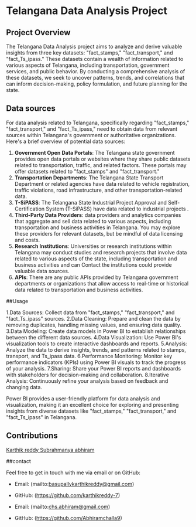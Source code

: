 # Telangana Data Analysis Project

## Project Overview
The Telangana Data Analysis project aims to analyze and derive valuable insights from three key datasets: "fact_stamps," "fact_transport," and "fact_Ts_ipass." These datasets contain a wealth of information related to various aspects of Telangana, including transportation, government services, and public behavior. By conducting a comprehensive analysis of these datasets, we seek to uncover patterns, trends, and correlations that can inform decision-making, policy formulation, and future planning for the state.

## Data sources
For data analysis related to Telangana, specifically regarding "fact_stamps," "fact_transport," and "fact_Ts_ipass,"  need to obtain data from relevant sources within Telangana's government or authoritative organizations. Here's a brief overview of potential data sources:

1. **Government Open Data Portals**: The Telangana state government provides open data portals or websites where they share public datasets related to transportation, traffic, and related factors. These portals may offer datasets related to "fact_stamps" and "fact_transport."
2. **Transportation Departments**: The Telangana State Transport Department or related agencies have data related to vehicle registration, traffic violations, road infrastructure, and other transportation-related data.
3. **T-SiPASS**: The Telangana State Industrial Project Approval and Self-Certification System (T-SiPASS)  have data related to industrial projects .
4. **Third-Party Data Providers**: data providers and analytics companies that aggregate and sell data related to various aspects, including transportation and business activities in Telangana. You may explore these providers for relevant datasets, but be mindful of data licensing and costs.
5. **Research Institutions**: Universities or research institutions within Telangana may conduct studies and research projects that involve data related to various aspects of the state, including transportation and business activities and can Contact the institutions could provide valuable data sources.
6. **APIs**: There are any public APIs provided by Telangana government departments or organizations that allow access to real-time or historical data related to transportation and business activities.

##Usage

1.Data Sources: Collect data from "fact_stamps," "fact_transport," and "fact_Ts_ipass" sources.
2.Data Cleaning: Prepare and clean the data by removing duplicates, handling missing values, and ensuring data quality.
3.Data Modeling: Create data models in Power BI to establish relationships between the different data sources.
4.Data Visualization: Use Power BI's visualization tools to create interactive dashboards and reports.
5.Analysis: Analyze the data to derive insights, trends, and patterns related to stamps, transport, and Ts_ipass data.
6.Performance Monitoring: Monitor key performance indicators (KPIs) using Power BI visuals to track the progress of your analysis.
7.Sharing: Share your Power BI reports and dashboards with stakeholders for decision-making and collaboration.
8.Iterative Analysis: Continuously refine your analysis based on feedback and changing data.

Power BI provides a user-friendly platform for data analysis and visualization, making it an excellent choice for exploring and presenting insights from diverse datasets like "fact_stamps," "fact_transport," and "fact_Ts_ipass" in Telangana.

## Contributions

[Karthik reddy ](https://github.com/karthikreddy-7)
[Subrahmanya abhiram](https://github.com/Abhiramchalla9)

##contact 

Feel free to get in touch with me via email or on GitHub:

- Email: (mailto:basupallykarthikreddy@gmail.com)
- GitHub: (https://github.com/karthikreddy-7)

- Email: (mailto:chs.abhiram@gmail.com)
- GitHub: (https://github.com/Abhiramchalla9)


